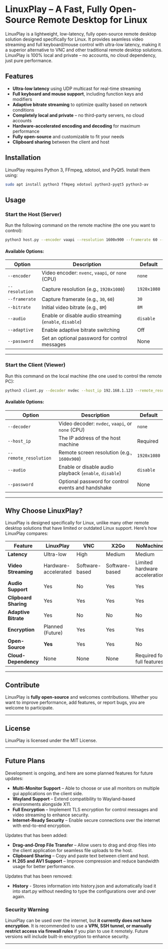 # LinuxPlay – A Fast, Fully Open-Source Remote Desktop for Linux

LinuxPlay is a lightweight, low-latency, fully open-source remote desktop solution designed specifically for Linux. It provides seamless video streaming and full keyboard/mouse control with ultra-low latency, making it a superior alternative to VNC and other traditional remote desktop solutions. LinuxPlay is 100% local and private – no accounts, no cloud dependency, just pure performance.

## Features

- **Ultra-low latency** using UDP multicast for real-time streaming
- **Full keyboard and mouse support**, including function keys and modifiers
- **Adaptive bitrate streaming** to optimize quality based on network conditions
- **Completely local and private** – no third-party servers, no cloud accounts
- **Hardware-accelerated encoding and decoding** for maximum performance
- **Fully open-source** and customizable to fit your needs
- **Clipboard sharing** between the client and host

## Installation

LinuxPlay requires Python 3, FFmpeg, xdotool, and PyQt5. Install them using:

```bash
sudo apt install python3 ffmpeg xdotool python3-pyqt5 python3-av
```

## Usage

### Start the Host (Server)

Run the following command on the remote machine (the one you want to control):

```bash
python3 host.py --encoder vaapi --resolution 1600x900 --framerate 60 --audio enable --password password123
```

#### Available Options:
| Option             | Description                                            | Default     |
|--------------------|--------------------------------------------------------|-------------|
| `--encoder`       | Video encoder: `nvenc`, `vaapi`, or `none` (CPU)        | `none`      |
| `--resolution`    | Capture resolution (e.g., `1920x1080`)                  | `1920x1080` |
| `--framerate`     | Capture framerate (e.g., `30`, `60`)                    | `30`        |
| `--bitrate`       | Initial video bitrate (e.g., `8M`)                      | `8M`        |
| `--audio`         | Enable or disable audio streaming (`enable`, `disable`) | `disable`   |
| `--adaptive`      | Enable adaptive bitrate switching                       | Off         |
| `--password`      | Set an optional password for control messages           | None        |

---

### Start the Client (Viewer)

Run this command on the local machine (the one used to control the remote PC):

```bash
python3 client.py --decoder nvdec --host_ip 192.168.1.123 --remote_resolution 1600x900 --audio enable --password password123
```

#### Available Options:
| Option                | Description                                            | Default     |
|-----------------------|--------------------------------------------------------|-------------|
| `--decoder`           | Video decoder: `nvdec`, `vaapi`, or `none` (CPU)       | `none`      |
| `--host_ip`           | The IP address of the host machine                     | Required    |
| `--remote_resolution` | Remote screen resolution (e.g., `1600x900`)            | `1920x1080` |
| `--audio`             | Enable or disable audio playback (`enable`, `disable`) | `disable`   |
| `--password`          | Optional password for control events and handshake     | None        |

---

## Why Choose LinuxPlay?

LinuxPlay is designed specifically for Linux, unlike many other remote desktop solutions that have limited or outdated Linux support. Here’s how LinuxPlay compares:

| Feature             | LinuxPlay | VNC | X2Go | NoMachine |
|--------------------|-----------|-----|------|-----------|
| **Latency**        | Ultra-low | High | Medium | Medium |
| **Video Streaming** | Hardware-accelerated | Software-based | Software-based | Limited hardware acceleration |
| **Audio Support**  | Yes | No | Yes | Yes |
| **Clipboard Sharing** | Yes | Yes | Yes | Yes |
| **Adaptive Bitrate** | Yes | No | No | No |
| **Encryption** | Planned (Future) | Yes | Yes | Yes |
| **Open-Source** | **Yes** | Yes | Yes | No |
| **Cloud-Dependency** | None | None | None | Required for full features |

---

## Contribute

LinuxPlay is **fully open-source** and welcomes contributions. Whether you want to improve performance, add features, or report bugs, you are welcome to participate.

---

## License

LinuxPlay is licensed under the MIT License.

---

## Future Plans

Development is ongoing, and here are some planned features for future updates:

- **Multi-Monitor Support** – Able to choose or use all monitors on multiple gui applications on the client side.
- **Wayland Support** – Extend compatibility to Wayland-based environments alongside X11.
- **Full Encryption** – Implement TLS encryption for control messages and video streaming to enhance security.
- **Internet-Ready Security** – Enable secure connections over the internet with end-to-end encryption.

Updates that has been added:

- **Drag-and-Drop File Transfer** – Allow users to drag and drop files into the client application for seamless file uploads to the host.
- **Clipboard Sharing** – Copy and paste text between client and host.
- **H.265 and AV1 Support** – Improve compression and reduce bandwidth usage for better performance.

Updates that has been removed:

- **History** - Stores information into history.json and automatically load it into start.py without needing to type the configurations over and over again.

### Security Warning

LinuxPlay can be used over the internet, but **it currently does not have encryption**. It is recommended to use a **VPN, SSH tunnel, or manually restrict access via firewall rules** if you plan to use it remotely. Future versions will include built-in encryption to enhance security.

---

